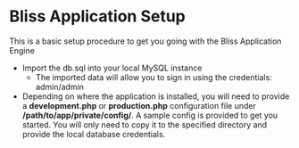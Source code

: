 Bliss Application Setup
=======================
This is a basic setup procedure to get you going with the Bliss Application Engine

* Import the db.sql into your local MySQL instance
    * The imported data will allow you to sign in using the credentials: admin/admin
* Depending on where the application is installed, you will need to provide a **development.php** or **production.php** configuration file under **/path/to/app/private/config/**.  A sample config is provided to get you started.  You will only need to copy it to the specified directory and provide the local database credentials.
